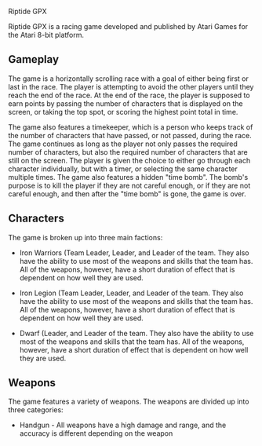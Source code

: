 Riptide GPX

Riptide GPX is a racing game developed and published by Atari Games for the Atari 8-bit platform.

## Gameplay

The game is a horizontally scrolling race with a goal of either being first or last in the race. The player is attempting to avoid the other players until they reach the end of the race. At the end of the race, the player is supposed to earn points by passing the number of characters that is displayed on the screen, or taking the top spot, or scoring the highest point total in time.

The game also features a timekeeper, which is a person who keeps track of the number of characters that have passed, or not passed, during the race. The game continues as long as the player not only passes the required number of characters, but also the required number of characters that are still on the screen. The player is given the choice to either go through each character individually, but with a timer, or selecting the same character multiple times. The game also features a hidden "time bomb". The bomb's purpose is to kill the player if they are not careful enough, or if they are not careful enough, and then after the "time bomb" is gone, the game is over.

## Characters

The game is broken up into three main factions:

*   Iron Warriors (Team Leader, Leader, and Leader of the team. They also have the ability to use most of the weapons and skills that the team has. All of the weapons, however, have a short duration of effect that is dependent on how well they are used.

*   Iron Legion (Team Leader, Leader, and Leader of the team. They also have the ability to use most of the weapons and skills that the team has. All of the weapons, however, have a short duration of effect that is dependent on how well they are used.

*   Dwarf (Leader, and Leader of the team. They also have the ability to use most of the weapons and skills that the team has. All of the weapons, however, have a short duration of effect that is dependent on how well they are used.

## Weapons

The game features a variety of weapons. The weapons are divided up into three categories:

*   Handgun - All weapons have a high damage and range, and the accuracy is different depending on the weapon